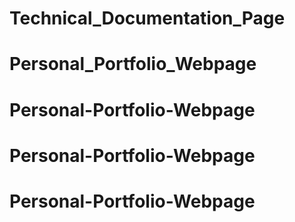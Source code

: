 # Technical_Documentation_Page
# Personal_Portfolio_Webpage
# Personal-Portfolio-Webpage
# Personal-Portfolio-Webpage
# Personal-Portfolio-Webpage
